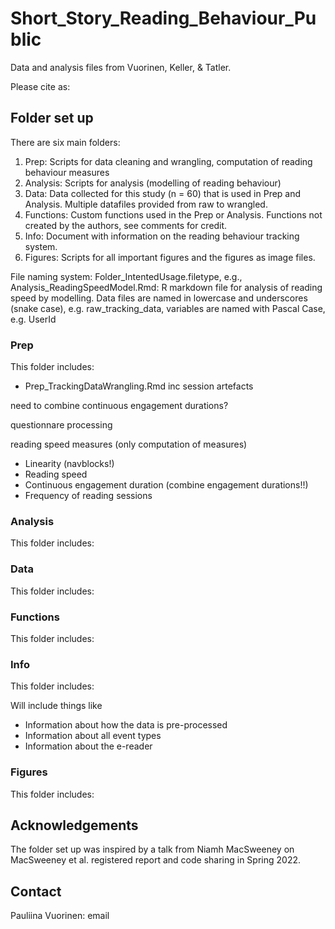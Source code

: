 # Short_Story_Reading_Behaviour_Public

Data and analysis files from Vuorinen, Keller, & Tatler.

Please cite as:

## Folder set up

There are six main folders:
1. Prep: Scripts for data cleaning and wrangling, computation of reading behaviour measures
2. Analysis: Scripts for analysis (modelling of reading behaviour)
3. Data: Data collected for this study (n = 60) that is used in Prep and Analysis. Multiple datafiles provided from raw to wrangled.
4. Functions: Custom functions used in the Prep or Analysis. Functions not created by the authors, see comments for credit.
5. Info: Document with information on the reading behaviour tracking system.
6. Figures: Scripts for all important figures and the figures as image files.

File naming system: Folder_IntentedUsage.filetype, e.g., Analysis_ReadingSpeedModel.Rmd: R markdown file for analysis of reading speed by modelling.
Data files are named in lowercase and underscores (snake case), e.g. raw_tracking_data, variables are named with Pascal Case, e.g. UserId

### Prep

This folder includes:
* Prep_TrackingDataWrangling.Rmd
inc session artefacts

need to combine continuous engagement durations?

questionnare processing

reading speed measures (only computation of measures)
* Linearity (navblocks!)
* Reading speed
* Continuous engagement duration (combine engagement durations!!)
* Frequency of reading sessions
  

### Analysis

This folder includes:

### Data

This folder includes:

### Functions

This folder includes:

### Info

This folder includes:

Will include things like
* Information about how the data is pre-processed
* Information about all event types
* Information about the e-reader

### Figures

This folder includes:

## Acknowledgements

The folder set up was inspired by a talk from Niamh MacSweeney on MacSweeney et al. registered report and code sharing in Spring 2022.

## Contact

Pauliina Vuorinen: email